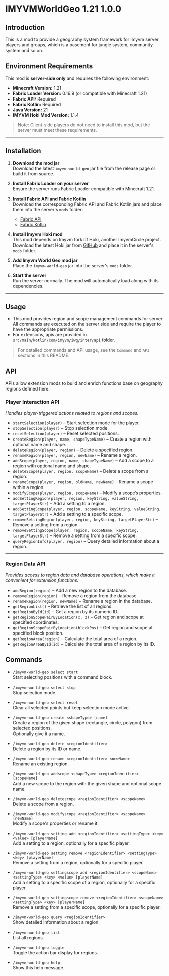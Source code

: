# IMYVMWorldGeo 1.21 1.0.0

## Introduction

This is a mod to provide a geography system framework for Imyvm server players and groups, which is a basement for jungle system, community system and so on.

## Environment Requirements

This mod is **server-side only** and requires the following environment:

- **Minecraft Version:** 1.21  
- **Fabric Loader Version:** 0.16.9 (or compatible with Minecraft 1.21)  
- **Fabric API:** Required  
- **Fabric Kotlin:** Required  
- **Java Version:** 21  
- **IMYVM Hoki Mod Version:** 1.1.4

> Note: Client-side players do not need to install this mod, but the server must meet these requirements.

---

## Installation

1. **Download the mod jar**  
   Download the latest `imyvm-world-geo` jar file from the release page or build it from source.

2. **Install Fabric Loader on your server**  
   Ensure the server runs Fabric Loader compatible with Minecraft 1.21.

3. **Install Fabric API and Fabric Kotlin**  
   Download the corresponding Fabric API and Fabric Kotlin jars and place them into the server's `mods` folder:
   - [Fabric API](https://www.curseforge.com/minecraft/mc-mods/fabric-api)  
   - [Fabric Kotlin](https://www.curseforge.com/minecraft/mc-mods/fabric-language-kotlin)

4. **Install Imyvm Hoki mod**  
   This mod depends on Imyvm fork of Hoki, another ImyvmCircle project. Download the latest Hoki jar from [GitHub](https://github.com/ImyvmCircle/Hoki) and place it in the server's `mods` folder.

5. **Add Imyvm World Geo mod jar**  
   Place the `imyvm-world-geo` jar into the server's `mods` folder. 

6. **Start the server**  
   Run the server normally. The mod will automatically load along with its dependencies.

---

## Usage

- This mod provides region and scope management commands for server. All commands are executed on the server side and require the player to have the appropriate permissions.  
- For extensions, apis are provided in `src/main/kotlin/com/imyvm/iwg/inter/api` folder.

> For detailed commands and API usage, see the `Command` and `API` sections in this README.

## API

APIs allow extension mods to build and enrich functions base on geography regions defined here.

### Player Interaction API
_Handles player-triggered actions related to regions and scopes._

- `startSelection(player)` – Start selection mode for the player.  
- `stopSelection(player)` – Stop selection mode.  
- `resetSelection(player)` – Reset selected positions.  
- `createRegion(player, name, shapeTypeName)` – Create a region with optional name and shape.  
- `deleteRegion(player, region)` – Delete a specified region.  
- `renameRegion(player, region, newName)` – Rename a region.  
- `addScope(player, region, name, shapeTypeName)` – Add a scope to a region with optional name and shape.  
- `deleteScope(player, region, scopeName)` – Delete a scope from a region.  
- `renameScope(player, region, oldName, newName)` – Rename a scope within a region.  
- `modifyScope(player, region, scopeName)` – Modify a scope’s properties.  
- `addSettingRegion(player, region, keyString, valueString, targetPlayerStr)` – Add a setting to a region.  
- `addSettingScope(player, region, scopeName, keyString, valueString, targetPlayerStr)` – Add a setting to a specific scope.  
- `removeSettingRegion(player, region, keyString, targetPlayerStr)` – Remove a setting from a region.  
- `removeSettingScope(player, region, scopeName, keyString, targetPlayerStr)` – Remove a setting from a specific scope.  
- `queryRegionInfo(player, region)` – Query detailed information about a region.  

---

### Region Data API
_Provides access to region data and database operations, which make it convenient for extension functions._

- `addRegion(region)` – Add a new region to the database.  
- `removeRegion(region)` – Remove a region from the database.  
- `renameRegion(region, newName)` – Rename a region in the database.  
- `getRegionList()` – Retrieve the list of all regions.  
- `getRegionById(id)` – Get a region by its numeric ID.  
- `getRegionScopePairByLocation(x, z)` – Get region and scope at specified coordinates.  
- `getRegionScopePairByLocation(blockPos)` – Get region and scope at specified block position.  
- `getRegionArea(region)` – Calculate the total area of a region.  
- `getRegionAreaById(id)` – Calculate the total area of a region by its ID.  

## Commands

- `/imyvm-world-geo select start`  
  Start selecting positions with a command block.

- `/imyvm-world-geo select stop`  
  Stop selection mode.

- `/imyvm-world-geo select reset`  
  Clear all selected points but keep selection mode active.

- `/imyvm-world-geo create <shapeType> [name]`  
  Create a region of the given shape (rectangle, circle, polygon) from selected positions.  
  Optionally give it a name.

- `/imyvm-world-geo delete <regionIdentifier>`  
  Delete a region by its ID or name.

- `/imyvm-world-geo rename <regionIdentifier> <newName>`  
  Rename an existing region.

- `/imyvm-world-geo addscope <shapeType> <regionIdentifier> [scopeName]`  
  Add a new scope to the region with the given shape and optional scope name.

- `/imyvm-world-geo deletescope <regionIdentifier> <scopeName>`  
  Delete a scope from a region.

- `/imyvm-world-geo modifyscope <regionIdentifier> <scopeName> [newName]`  
  Modify a scope's properties or rename it.

- `/imyvm-world-geo setting add <regionIdentifier> <settingType> <key> <value> [playerName]`  
  Add a setting to a region, optionally for a specific player.

- `/imyvm-world-geo setting remove <regionIdentifier> <settingType> <key> [playerName]`  
  Remove a setting from a region, optionally for a specific player.

- `/imyvm-world-geo settingscope add <regionIdentifier> <scopeName> <settingType> <key> <value> [playerName]`  
  Add a setting to a specific scope of a region, optionally for a specific player.

- `/imyvm-world-geo settingscope remove <regionIdentifier> <scopeName> <settingType> <key> [playerName]`  
  Remove a setting from a specific scope, optionally for a specific player.

- `/imyvm-world-geo query <regionIdentifier>`  
  Show detailed information about a region.

- `/imyvm-world-geo list`  
  List all regions.

- `/imyvm-world-geo toggle`  
  Toggle the action bar display for regions.

- `/imyvm-world-geo help`  
  Show this help message.

